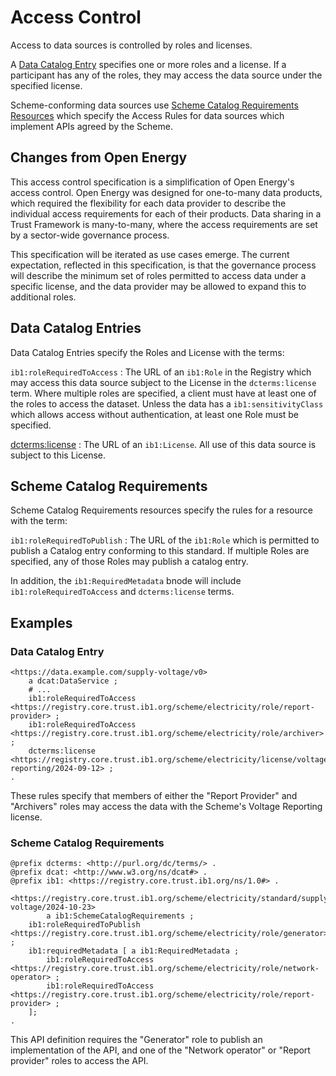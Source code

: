 # Access Control

Access to data sources is controlled by roles and licenses.

A [Data Catalog Entry](../data-catalog-records/1.0.md) specifies one or more roles and a license. If a participant has any of the roles, they may access the data source under the specified license.

Scheme-conforming data sources use [Scheme Catalog Requirements Resources](../data-catalog-records/1.0.md#scheme-catalog-requirements) which specify the Access Rules for data sources which implement APIs agreed by the Scheme.

## Changes from Open Energy

This access control specification is a simplification of Open Energy's access control. Open Energy was designed for one-to-many data products, which required the flexibility for each data provider to describe the individual access requirements for each of their products. Data sharing in a Trust Framework is many-to-many, where the access requirements are set by a sector-wide governance process.

This specification will be iterated as use cases emerge. The current expectation, reflected in this specification, is that the governance process will describe the minimum set of roles permitted to access data under a specific license, and the data provider may be allowed to expand this to additional roles.

## Data Catalog Entries

Data Catalog Entries specify the Roles and License with the terms:

`ib1:roleRequiredToAccess`
: The URL of an `ib1:Role` in the Registry which may access this data source subject to the License in the `dcterms:license` term. Where multiple roles are specified, a client must have at least one of the roles to access the dataset. Unless the data has a `ib1:sensitivityClass` which allows access without authentication, at least one Role must be specified.

[dcterms:license](https://www.dublincore.org/specifications/dublin-core/dcmi-terms/#license)
: The URL of an `ib1:License`. All use of this data source is subject to this License.


## Scheme Catalog Requirements

Scheme Catalog Requirements resources specify the rules for a resource with the term:

`ib1:roleRequiredToPublish`
: The URL of the `ib1:Role` which is permitted to publish a Catalog entry conforming to this standard. If multiple Roles are specified, any of those Roles may publish a catalog entry.

In addition, the `ib1:RequiredMetadata` bnode will include `ib1:roleRequiredToAccess` and `dcterms:license` terms.


## Examples

### Data Catalog Entry

```
<https://data.example.com/supply-voltage/v0>
    a dcat:DataService ;
	# ...
    ib1:roleRequiredToAccess <https://registry.core.trust.ib1.org/scheme/electricity/role/report-provider> ;
    ib1:roleRequiredToAccess <https://registry.core.trust.ib1.org/scheme/electricity/role/archiver> ;
    dcterms:license <https://registry.core.trust.ib1.org/scheme/electricity/license/voltage-reporting/2024-09-12> ;
.
```

These rules specify that members of either the "Report Provider" and "Archivers" roles may access the data with the Scheme's Voltage Reporting license.

### Scheme Catalog Requirements

```
@prefix dcterms: <http://purl.org/dc/terms/> .
@prefix dcat: <http://www.w3.org/ns/dcat#> . 
@prefix ib1: <https://registry.core.trust.ib1.org/ns/1.0#> .

<https://registry.core.trust.ib1.org/scheme/electricity/standard/supply-voltage/2024-10-23>
		a ib1:SchemeCatalogRequirements ;
	ib1:roleRequiredToPublish <https://registry.core.trust.ib1.org/scheme/electricity/role/generator> ;
	ib1:requiredMetadata [ a ib1:RequiredMetadata ;
	    ib1:roleRequiredToAccess <https://registry.core.trust.ib1.org/scheme/electricity/role/network-operator> ;
	    ib1:roleRequiredToAccess <https://registry.core.trust.ib1.org/scheme/electricity/role/report-provider> ;
	];
.
```

This API definition requires the "Generator" role to publish an implementation of the API, and one of the "Network operator" or "Report provider" roles to access the API.
